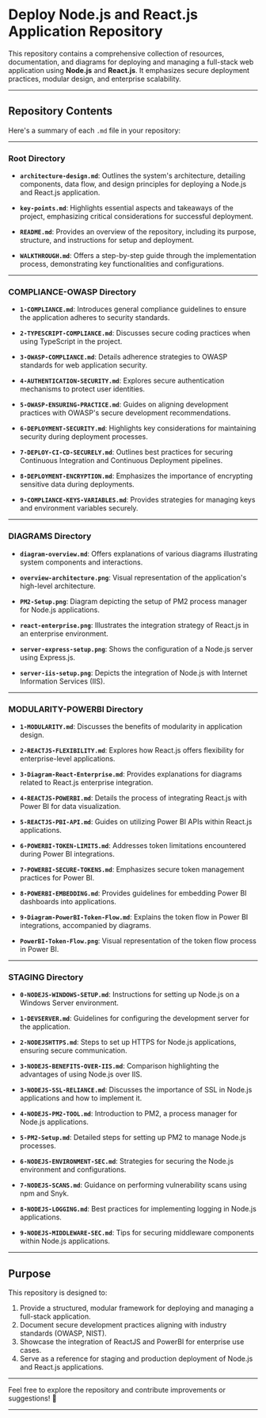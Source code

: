 # Deploy Node.js and React.js Application Repository

This repository contains a comprehensive collection of resources, documentation, and diagrams for deploying and managing a full-stack web application using **Node.js** and **React.js**. It emphasizes secure deployment practices, modular design, and enterprise scalability.

---

## Repository Contents

Here's a summary of each `.md` file in your repository:

---

### **Root Directory**

- **`architecture-design.md`**: Outlines the system's architecture, detailing components, data flow, and design principles for deploying a Node.js and React.js application.

- **`key-points.md`**: Highlights essential aspects and takeaways of the project, emphasizing critical considerations for successful deployment.

- **`README.md`**: Provides an overview of the repository, including its purpose, structure, and instructions for setup and deployment.

- **`WALKTHROUGH.md`**: Offers a step-by-step guide through the implementation process, demonstrating key functionalities and configurations.

---

### **COMPLIANCE-OWASP Directory**

- **`1-COMPLIANCE.md`**: Introduces general compliance guidelines to ensure the application adheres to security standards.

- **`2-TYPESCRIPT-COMPLIANCE.md`**: Discusses secure coding practices when using TypeScript in the project.

- **`3-OWASP-COMPLIANCE.md`**: Details adherence strategies to OWASP standards for web application security.

- **`4-AUTHENTICATION-SECURITY.md`**: Explores secure authentication mechanisms to protect user identities.

- **`5-OWASP-ENSURING-PRACTICE.md`**: Guides on aligning development practices with OWASP's secure development recommendations.

- **`6-DEPLOYMENT-SECURITY.md`**: Highlights key considerations for maintaining security during deployment processes.

- **`7-DEPLOY-CI-CD-SECURELY.md`**: Outlines best practices for securing Continuous Integration and Continuous Deployment pipelines.

- **`8-DEPLOYMENT-ENCRYPTION.md`**: Emphasizes the importance of encrypting sensitive data during deployments.

- **`9-COMPLIANCE-KEYS-VARIABLES.md`**: Provides strategies for managing keys and environment variables securely.

---

### **DIAGRAMS Directory**

- **`diagram-overview.md`**: Offers explanations of various diagrams illustrating system components and interactions.

- **`overview-architecture.png`**: Visual representation of the application's high-level architecture.

- **`PM2-Setup.png`**: Diagram depicting the setup of PM2 process manager for Node.js applications.

- **`react-enterprise.png`**: Illustrates the integration strategy of React.js in an enterprise environment.

- **`server-express-setup.png`**: Shows the configuration of a Node.js server using Express.js.

- **`server-iis-setup.png`**: Depicts the integration of Node.js with Internet Information Services (IIS).

---

### **MODULARITY-POWERBI Directory**

- **`1-MODULARITY.md`**: Discusses the benefits of modularity in application design.

- **`2-REACTJS-FLEXIBILITY.md`**: Explores how React.js offers flexibility for enterprise-level applications.

- **`3-Diagram-React-Enterprise.md`**: Provides explanations for diagrams related to React.js enterprise integration.

- **`4-REACTJS-POWERBI.md`**: Details the process of integrating React.js with Power BI for data visualization.

- **`5-REACTJS-PBI-API.md`**: Guides on utilizing Power BI APIs within React.js applications.

- **`6-POWERBI-TOKEN-LIMITS.md`**: Addresses token limitations encountered during Power BI integrations.

- **`7-POWERBI-SECURE-TOKENS.md`**: Emphasizes secure token management practices for Power BI.

- **`8-POWERBI-EMBEDDING.md`**: Provides guidelines for embedding Power BI dashboards into applications.

- **`9-Diagram-PowerBI-Token-Flow.md`**: Explains the token flow in Power BI integrations, accompanied by diagrams.

- **`PowerBI-Token-Flow.png`**: Visual representation of the token flow process in Power BI.

---

### **STAGING Directory**

- **`0-NODEJS-WINDOWS-SETUP.md`**: Instructions for setting up Node.js on a Windows Server environment.

- **`1-DEVSERVER.md`**: Guidelines for configuring the development server for the application.

- **`2-NODEJSHTTPS.md`**: Steps to set up HTTPS for Node.js applications, ensuring secure communication.

- **`3-NODEJS-BENEFITS-OVER-IIS.md`**: Comparison highlighting the advantages of using Node.js over IIS.

- **`3-NODEJS-SSL-RELIANCE.md`**: Discusses the importance of SSL in Node.js applications and how to implement it.

- **`4-NODEJS-PM2-TOOL.md`**: Introduction to PM2, a process manager for Node.js applications.

- **`5-PM2-Setup.md`**: Detailed steps for setting up PM2 to manage Node.js processes.

- **`6-NODEJS-ENVIRONMENT-SEC.md`**: Strategies for securing the Node.js environment and configurations.

- **`7-NODEJS-SCANS.md`**: Guidance on performing vulnerability scans using npm and Snyk.

- **`8-NODEJS-LOGGING.md`**: Best practices for implementing logging in Node.js applications.

- **`9-NODEJS-MIDDLEWARE-SEC.md`**: Tips for securing middleware components within Node.js applications.

 

---

## Purpose

This repository is designed to:
1. Provide a structured, modular framework for deploying and managing a full-stack application.
2. Document secure development practices aligning with industry standards (OWASP, NIST).
3. Showcase the integration of ReactJS and PowerBI for enterprise use cases.
4. Serve as a reference for staging and production deployment of Node.js and React.js applications.

---

Feel free to explore the repository and contribute improvements or suggestions! 🚀

---